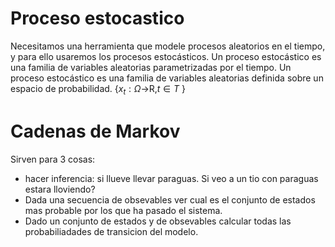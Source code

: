 # Proceso estocastico
Necesitamos una herramienta que modele procesos aleatorios en el tiempo, y para ello usaremos los procesos estocásticos.
Un proceso estocástico es una familia de variables aleatorias parametrizadas por el tiempo.
Un proceso estocástico es una familia de variables aleatorias definida sobre un espacio de probabilidad.
{$x_{t}:{\Omega}$->R,$t{\in}T$ }

# Cadenas de Markov
Sirven para  3 cosas:
- hacer inferencia: si llueve llevar paraguas. Si veo a un tio con paraguas estara lloviendo?
- Dada una secuencia de obsevables ver cual es el conjunto de estados mas probable por los que ha pasado el sistema.
- Dado un conjunto de estados y de obsevables calcular todas las probabiliadades de transicion del modelo.
